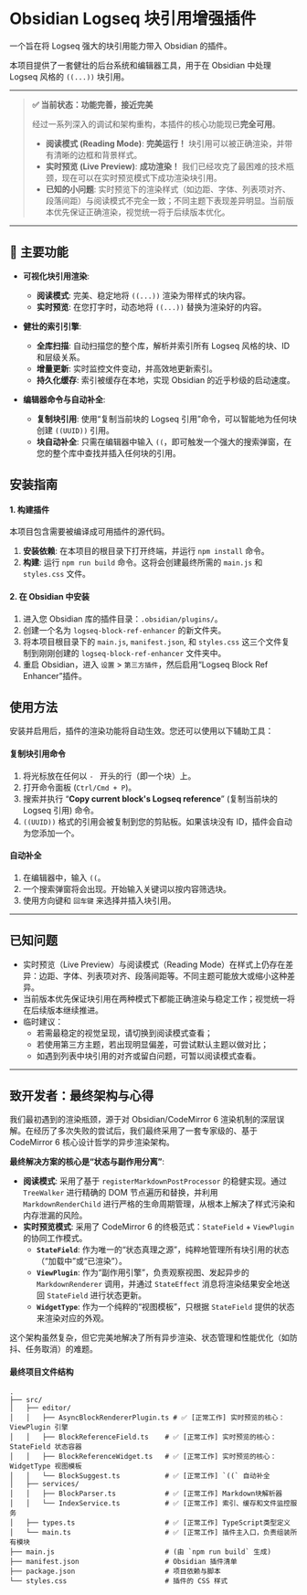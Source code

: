 # Obsidian Logseq 块引用增强插件

一个旨在将 Logseq 强大的块引用能力带入 Obsidian 的插件。

本项目提供了一套健壮的后台系统和编辑器工具，用于在 Obsidian 中处理 Logseq 风格的 `((...))` 块引用。

---

> **✅ 当前状态：功能完善，接近完美**
>
> 经过一系列深入的调试和架构重构，本插件的核心功能现已**完全可用**。
>
> - **阅读模式 (Reading Mode)**: **完美运行！** 块引用可以被正确渲染，并带有清晰的边框和背景样式。
> - **实时预览 (Live Preview)**: **成功渲染！** 我们已经攻克了最困难的技术瓶颈，现在可以在实时预览模式下成功渲染块引用。
> - **已知的小问题**: 实时预览下的渲染样式（如边距、字体、列表项对齐、段落间距）与阅读模式不完全一致；不同主题下表现差异明显。当前版本优先保证正确渲染，视觉统一将于后续版本优化。

---

## 🚀 主要功能

- **可视化块引用渲染**:
    - **阅读模式**: 完美、稳定地将 `((...))` 渲染为带样式的块内容。
    - **实时预览**: 在您打字时，动态地将 `((...))` 替换为渲染好的内容。

- **健壮的索引引擎**:
    - **全库扫描**: 自动扫描您的整个库，解析并索引所有 Logseq 风格的块、ID 和层级关系。
    - **增量更新**: 实时监控文件变动，并高效地更新索引。
    - **持久化缓存**: 索引被缓存在本地，实现 Obsidian 的近乎秒级的启动速度。

- **编辑器命令与自动补全**:
    - **复制块引用**: 使用“复制当前块的 Logseq 引用”命令，可以智能地为任何块创建 `((UUID))` 引用。
    - **块自动补全**: 只需在编辑器中输入 `((`，即可触发一个强大的搜索弹窗，在您的整个库中查找并插入任何块的引用。

## 安装指南

#### 1. 构建插件

本项目包含需要被编译成可用插件的源代码。

1.  **安装依赖**: 在本项目的根目录下打开终端，并运行 `npm install` 命令。
2.  **构建**: 运行 `npm run build` 命令。这将会创建最终所需的 `main.js` 和 `styles.css` 文件。

#### 2. 在 Obsidian 中安装

1.  进入您 Obsidian 库的插件目录：`.obsidian/plugins/`。
2.  创建一个名为 `logseq-block-ref-enhancer` 的新文件夹。
3.  将本项目根目录下的 `main.js`, `manifest.json`, 和 `styles.css` 这三个文件复制到刚刚创建的 `logseq-block-ref-enhancer` 文件夹中。
4.  重启 Obsidian，进入 `设置` > `第三方插件`，然后启用“Logseq Block Ref Enhancer”插件。

## 使用方法

安装并启用后，插件的渲染功能将自动生效。您还可以使用以下辅助工具：

#### 复制块引用命令
1.  将光标放在任何以 `- ` 开头的行（即一个块）上。
2.  打开命令面板 (`Ctrl/Cmd + P`)。
3.  搜索并执行 “**Copy current block's Logseq reference**” (复制当前块的 Logseq 引用) 命令。
4.  `((UUID))` 格式的引用会被复制到您的剪贴板。如果该块没有 ID，插件会自动为您添加一个。

#### 自动补全
1.  在编辑器中，输入 `((`。
2.  一个搜索弹窗将会出现。开始输入关键词以按内容筛选块。
3.  使用方向键和 `回车键` 来选择并插入块引用。

---

## 已知问题

- 实时预览（Live Preview）与阅读模式（Reading Mode）在样式上仍存在差异：边距、字体、列表项对齐、段落间距等。不同主题可能放大或缩小这种差异。
- 当前版本优先保证块引用在两种模式下都能正确渲染与稳定工作；视觉统一将在后续版本继续推进。
- 临时建议：
  - 若需最稳定的视觉呈现，请切换到阅读模式查看；
  - 若使用第三方主题，若出现明显偏差，可尝试默认主题以做对比；
  - 如遇到列表中块引用的对齐或留白问题，可暂以阅读模式查看。

---

## 致开发者：最终架构与心得

我们最初遇到的渲染瓶颈，源于对 Obsidian/CodeMirror 6 渲染机制的深层误解。在经历了多次失败的尝试后，我们最终采用了一套专家级的、基于 CodeMirror 6 核心设计哲学的异步渲染架构。

**最终解决方案的核心是“状态与副作用分离”**:
- **阅读模式**: 采用了基于 `registerMarkdownPostProcessor` 的稳健实现。通过 `TreeWalker` 进行精确的 DOM 节点遍历和替换，并利用 `MarkdownRenderChild` 进行严格的生命周期管理，从根本上解决了样式污染和内存泄漏的风险。
- **实时预览模式**: 采用了 CodeMirror 6 的终极范式：`StateField` + `ViewPlugin` 的协同工作模式。
    - **`StateField`**: 作为唯一的“状态真理之源”，纯粹地管理所有块引用的状态（“加载中”或“已渲染”）。
    - **`ViewPlugin`**: 作为“副作用引擎”，负责观察视图、发起异步的 `MarkdownRenderer` 调用，并通过 `StateEffect` 消息将渲染结果安全地送回 `StateField` 进行状态更新。
    - **`WidgetType`**: 作为一个纯粹的“视图模板”，只根据 `StateField` 提供的状态来渲染对应的外观。

这个架构虽然复杂，但它完美地解决了所有异步渲染、状态管理和性能优化（如防抖、任务取消）的难题。

#### 最终项目文件结构
```
.
├── src/
│   ├── editor/
│   │   ├── AsyncBlockRendererPlugin.ts # ✅ [正常工作] 实时预览的核心：ViewPlugin 引擎
│   │   ├── BlockReferenceField.ts    # ✅ [正常工作] 实时预览的核心：StateField 状态容器
│   │   ├── BlockReferenceWidget.ts   # ✅ [正常工作] 实时预览的核心：WidgetType 视图模板
│   │   └── BlockSuggest.ts           # ✅ [正常工作] `((` 自动补全
│   ├── services/
│   │   ├── BlockParser.ts            # ✅ [正常工作] Markdown块解析器
│   │   └── IndexService.ts           # ✅ [正常工作] 索引、缓存和文件监控服务
│   ├── types.ts                      # ✅ [正常工作] TypeScript类型定义
│   └── main.ts                       # ✅ [正常工作] 插件主入口，负责组装所有模块
├── main.js                           # (由 `npm run build` 生成)
├── manifest.json                     # Obsidian 插件清单
├── package.json                      # 项目依赖与脚本
└── styles.css                        # 插件的 CSS 样式